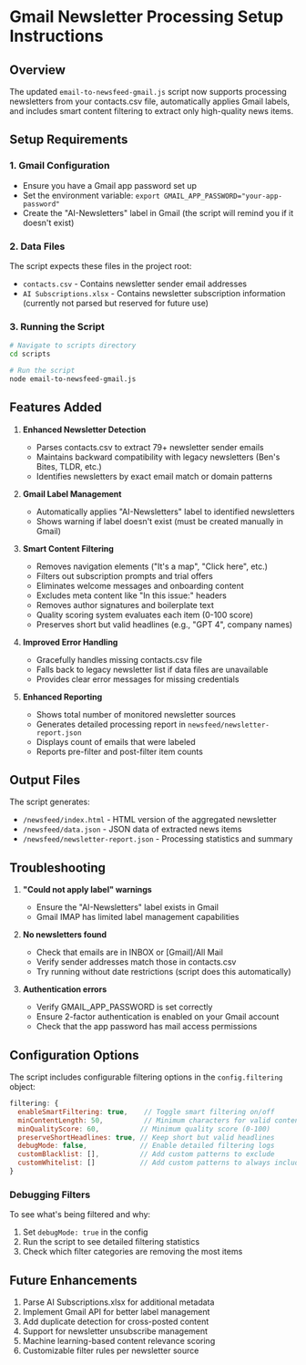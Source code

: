 # Gmail Newsletter Processing Setup Instructions

## Overview
The updated `email-to-newsfeed-gmail.js` script now supports processing newsletters from your contacts.csv file, automatically applies Gmail labels, and includes smart content filtering to extract only high-quality news items.

## Setup Requirements

### 1. Gmail Configuration
- Ensure you have a Gmail app password set up
- Set the environment variable: `export GMAIL_APP_PASSWORD="your-app-password"`
- Create the "AI-Newsletters" label in Gmail (the script will remind you if it doesn't exist)

### 2. Data Files
The script expects these files in the project root:
- `contacts.csv` - Contains newsletter sender email addresses
- `AI Subscriptions.xlsx` - Contains newsletter subscription information (currently not parsed but reserved for future use)

### 3. Running the Script

```bash
# Navigate to scripts directory
cd scripts

# Run the script
node email-to-newsfeed-gmail.js
```

## Features Added

1. **Enhanced Newsletter Detection**
   - Parses contacts.csv to extract 79+ newsletter sender emails
   - Maintains backward compatibility with legacy newsletters (Ben's Bites, TLDR, etc.)
   - Identifies newsletters by exact email match or domain patterns

2. **Gmail Label Management**
   - Automatically applies "AI-Newsletters" label to identified newsletters
   - Shows warning if label doesn't exist (must be created manually in Gmail)

3. **Smart Content Filtering**
   - Removes navigation elements ("It's a map", "Click here", etc.)
   - Filters out subscription prompts and trial offers
   - Eliminates welcome messages and onboarding content
   - Excludes meta content like "In this issue:" headers
   - Removes author signatures and boilerplate text
   - Quality scoring system evaluates each item (0-100 score)
   - Preserves short but valid headlines (e.g., "GPT 4", company names)

4. **Improved Error Handling**
   - Gracefully handles missing contacts.csv file
   - Falls back to legacy newsletter list if data files are unavailable
   - Provides clear error messages for missing credentials

5. **Enhanced Reporting**
   - Shows total number of monitored newsletter sources
   - Generates detailed processing report in `newsfeed/newsletter-report.json`
   - Displays count of emails that were labeled
   - Reports pre-filter and post-filter item counts

## Output Files

The script generates:
- `/newsfeed/index.html` - HTML version of the aggregated newsletter
- `/newsfeed/data.json` - JSON data of extracted news items
- `/newsfeed/newsletter-report.json` - Processing statistics and summary

## Troubleshooting

1. **"Could not apply label" warnings**
   - Ensure the "AI-Newsletters" label exists in Gmail
   - Gmail IMAP has limited label management capabilities

2. **No newsletters found**
   - Check that emails are in INBOX or [Gmail]/All Mail
   - Verify sender addresses match those in contacts.csv
   - Try running without date restrictions (script does this automatically)

3. **Authentication errors**
   - Verify GMAIL_APP_PASSWORD is set correctly
   - Ensure 2-factor authentication is enabled on your Gmail account
   - Check that the app password has mail access permissions

## Configuration Options

The script includes configurable filtering options in the `config.filtering` object:

```javascript
filtering: {
  enableSmartFiltering: true,    // Toggle smart filtering on/off
  minContentLength: 50,          // Minimum characters for valid content
  minQualityScore: 60,          // Minimum quality score (0-100)
  preserveShortHeadlines: true, // Keep short but valid headlines
  debugMode: false,             // Enable detailed filtering logs
  customBlacklist: [],          // Add custom patterns to exclude
  customWhitelist: []           // Add custom patterns to always include
}
```

### Debugging Filters

To see what's being filtered and why:
1. Set `debugMode: true` in the config
2. Run the script to see detailed filtering statistics
3. Check which filter categories are removing the most items

## Future Enhancements

1. Parse AI Subscriptions.xlsx for additional metadata
2. Implement Gmail API for better label management
3. Add duplicate detection for cross-posted content
4. Support for newsletter unsubscribe management
5. Machine learning-based content relevance scoring
6. Customizable filter rules per newsletter source